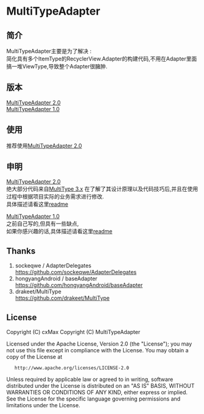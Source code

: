 # MultiTypeAdapter

## 简介
MultiTypeAdapter主要是为了解决 :    
简化具有多个ItemType的RecyclerView.Adapter的构建代码,不用在Adapter里面搞一堆ViewType,导致整个Adapter很臃肿.

## 版本
[MultiTypeAdapter 2.0](https://github.com/cxMax/MultiTypeAdapter/tree/2.0)  
[MultiTypeAdapter 1.0](https://github.com/cxMax/MultiTypeAdapter/tree/1.0)

## 使用
推荐使用[MultiTypeAdapter 2.0](https://github.com/cxMax/MultiTypeAdapter/tree/2.0)

## 申明
[MultiTypeAdapter 2.0](https://github.com/cxMax/MultiTypeAdapter/tree/2.0)   
绝大部分代码来自[MultiType 3.x](https://github.com/drakeet/MultiType)
在了解了其设计原理以及代码技巧后,并且在使用过程中根据项目实际的业务需求进行修改.  
具体描述请看这里[readme](https://github.com/cxMax/MultiTypeAdapter/blob/2.0/README.md)   

[MultiTypeAdapter 1.0](https://github.com/cxMax/MultiTypeAdapter/tree/1.0)  
之前自己写的,但具有一些缺点,  
如果你感兴趣的话,具体描述请看这里[readme](https://github.com/cxMax/MultiTypeAdapter/blob/1.0/README.md)

## Thanks  
1. sockeqwe / AdapterDelegates  
https://github.com/sockeqwe/AdapterDelegates  
2. hongyangAndroid / baseAdapter  
https://github.com/hongyangAndroid/baseAdapter  
3. drakeet/MultiType  
https://github.com/drakeet/MultiType  


## License
   Copyright (C) cxMax
   Copyright (C) MultiTypeAdapter

   Licensed under the Apache License, Version 2.0 (the "License");
   you may not use this file except in compliance with the License.
   You may obtain a copy of the License at

       http://www.apache.org/licenses/LICENSE-2.0

   Unless required by applicable law or agreed to in writing, software
   distributed under the License is distributed on an "AS IS" BASIS,
   WITHOUT WARRANTIES OR CONDITIONS OF ANY KIND, either express or implied.
   See the License for the specific language governing permissions and
   limitations under the License.
